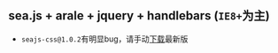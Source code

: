 ## sea.js + arale + jquery + handlebars (`IE8+`为主)

* `seajs-css@1.0.2`有明显bug，请手动[下载](https://github.com/seajs/seajs-css)最新版
